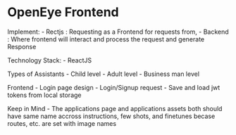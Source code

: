 # OpenEye Frontend

Implement:
    - Rectjs : Requesting as a Frontend for requests from,
    - Backend : Where frontend will interact and process the request and generate Response

Technology Stack:
    - ReactJS

Types of Assistants
    - Child level
    - Adult level
    - Business man level

Frontend
    - Login page design
    - Login/Signup request
    - Save and load jwt tokens from local storage

Keep in Mind
    - The applications page and applications assets both should have same name accross instructions, few shots, and finetunes becase routes, etc. are set with image names 